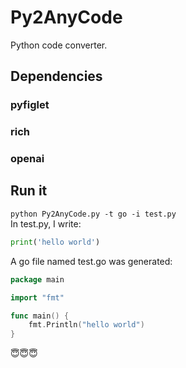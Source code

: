 # Py2AnyCode
Python code converter.  
## Dependencies  
### pyfiglet
### rich
### openai
## Run it  
`python Py2AnyCode.py -t go -i test.py`  
In test.py, I write:  
```python
print('hello world')

```
A go file named test.go was generated:  
```go
package main

import "fmt"

func main() {
    fmt.Println("hello world")
}

```
😇😇😇
